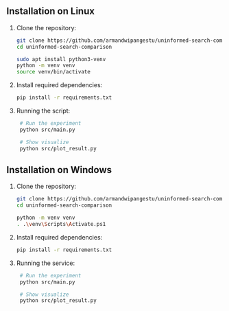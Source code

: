 ## Installation on Linux

1. Clone the repository:

   ```bash
   git clone https://github.com/armandwipangestu/uninformed-search-comparison
   cd uninformed-search-comparison

   sudo apt install python3-venv
   python -m venv venv
   source venv/bin/activate
   ```

2. Install required dependencies:

   ```bash
   pip install -r requirements.txt
   ```

3. Running the script:

   ```bash
    # Run the experiment
    python src/main.py

    # Show visualize
    python src/plot_result.py
   ```

## Installation on Windows

1. Clone the repository:

   ```bash
   git clone https://github.com/armandwipangestu/uninformed-search-comparison
   cd uninformed-search-comparison

   python -m venv venv
   . .\venv\Scripts\Activate.ps1
   ```

2. Install required dependencies:

   ```bash
   pip install -r requirements.txt
   ```

3. Running the service:

   ```bash
    # Run the experiment
    python src/main.py

    # Show visualize
    python src/plot_result.py
   ```

